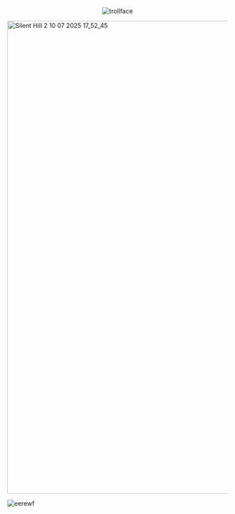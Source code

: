 ## 

<p align="center">
  <img src="https://komarev.com/ghpvc/?username=usslh&label=trollface&color=c8c3bd" alt="trollface" />
</p>

<img width="1920" height="1080" alt="Silent Hill 2   10 07 2025 17_52_45" src="https://github.com/user-attachments/assets/1118d88c-1830-46a7-ab8e-b3f7c9c6cdf3" />


![eerewf](https://64.media.tumblr.com/cea530748d95a22ef42d8a43a0c8ad11/1bb1188b9f039f48-f5/s75x75_c1/ab6f5e4a1c40f27aa1d4d1f982feef58b65e5c0b.gifv)





